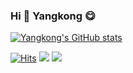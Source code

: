 ### Hi 👋 Yangkong 😋

[![Yangkong's GitHub stats](https://github-readme-stats.vercel.app/api?username=DEV-YangKong&show_icons=true&theme=omnia&count_private=true)](https://github.com/anuraghazra/github-readme-stats)

[![Hits](https://hits.seeyoufarm.com/api/count/incr/badge.svg?url=https%3A%2F%2Fgithub.com%2Fmin-0&count_bg=%2345DF22&title_bg=%23555555&icon=github.svg&icon_color=%23FFE4C4&title=hits&edge_flat=false)](https://hits.seeyoufarm.com)
<a href="[블로그 주소](https://dev-yangkong.tistory.com/)"><img src="https://img.shields.io/badge/My tech blog-A9BCF5?style=flat-square&logo=GitHub Sponsors&logoColor=white&link=[블로그 주소](https://dev-yangkong.tistory.com/)"/></a>
<a href="[인스타그램 주소](https://www.instagram.com/dev.yangkong/)" target="_blank"><img src="https://img.shields.io/badge/Instagram-E4405F?style=flat-square&logo=Instagram&logoColor=white"/></a>

